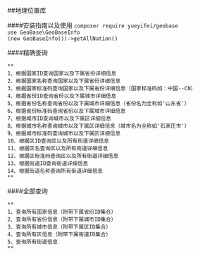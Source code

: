 ##地理位置库
   
   ####安装指南以及使用
   ``composer require yueyifei/geobase``<br>
   ``use GeoBase\GeoBaseInfo``<br>
   ``(new GeoBaseInfo())->getAllNation()``<br>
   
   
   
   ####精确查询
   
    **
    1、根据国家ID查询国家以及下属省份详细信息
    2、根据国家名称查询国家以及下属省份详细信息
    3、根据国家标准码查询国家以及下属省份详细信息（国家标准码如：中国--CN）
    4、根据省份ID查询省份以及下属城市详细信息
    5、根据省份名称查询省份以及下属城市详细信息（省份名为全称如'山东省'）
    6、根据省份标准码查询省份以及下属城市详细信息
    7、根据城市ID查询城市以及下属区详细信息
    8、根据城市名称查询城市以及下属区详细信息（城市名为全称如'石家庄市'）
    9、根据城市标准码查询城市以及下属区详细信息
    10、根据区ID查询区以及所有街道详细信息
    11、根据区名查询区以及所有街道详细信息
    12、根据区标准码查询区以及所有街道详细信息
    13、根据街道ID查询街道详细信息
    14、根据街道名称查询所有街道详细信息
    **
    

   ####全部查询
   
    **
    1、查询所有国家信息（附带下属省份ID集合）
    2、查询所有省份信息（附带下属城市ID集合）
    3、查询所有城市信息（附带下属区ID集合）
    4、查询所有区信息（附带下属街道ID集合）
    5、查询所有街道信息
    **
     
       
       

